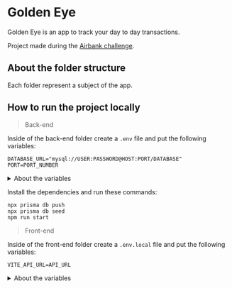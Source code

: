 # Golden Eye

Golden Eye is an app to track your day to day transactions.

Project made during the [Airbank challenge](https://github.com/joinairbank/challenges/tree/main/dev-fullstack).

## About the folder structure

Each folder represent a subject of the app.

## How to run the project locally

> Back-end

Inside of the back-end folder create a `.env` file and put the following variables:

```
DATABASE_URL="mysql://USER:PASSWORD@HOST:PORT/DATABASE"
PORT=PORT_NUMBER
```

<details>
<summary>About the variables</summary>

* USER: The name of your database user
* PASSWORD: The password for your database user
* PORT: The port where your database server is running (typically 3306 for MySQL)
* DATABASE: The name of the database
* PORT_NUMBER: The port number of your API (if you don't provide any value, the default value will be 3000)
</details>

Install the dependencies and run these commands:

```
npx prisma db push
npx prisma db seed
npm run start
```

> Front-end

Inside of the front-end folder create a `.env.local` file and put the following variables:

```
VITE_API_URL=API_URL
```

<details>
<summary>About the variables</summary>

* API_URL: The URL to the back-end API
</details>
